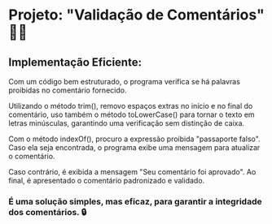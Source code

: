 # Projeto: "Validação de Comentários" 💬✅

## Implementação Eficiente:

Com um código bem estruturado, o programa verifica se há palavras proibidas no comentário fornecido. 

Utilizando o método trim(), removo espaços extras no início e no final do comentário, uso também o método toLowerCase() para tornar o texto em letras minúsculas, garantindo uma verificação sem distinção de caixa. 

Com o método indexOf(), procuro a expressão proibida "passaporte falso". 
Caso ela seja encontrada, o programa exibe uma mensagem para atualizar o comentário. 

Caso contrário, é exibida a mensagem "Seu comentário foi aprovado". 
Ao final, é apresentado o comentário padronizado e validado. 

### É uma solução simples, mas eficaz, para garantir a integridade dos comentários. 🔒

